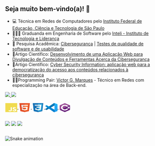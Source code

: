 ## Seja muito bem-vindo(a)! 💖
- 💻 Técnica em Redes de Computadores pelo [Instituto Federal de Educação, Ciência e Tecnologia de São Paulo](https://ptb.ifsp.edu.br/)
- 👩🏼‍🎓 Graduanda em Engenharia de Software pelo [Inteli - Instituto de Tecnologia e Liderança](https://www.inteli.edu.br/)
- 🔎 Pesquisa Acadêmica: [Cibersegurança](https://github.com/raphaelaferraz/cyber_sec_info/) | [Testes de qualidade de software e de usabilidade](https://github.com/raphaelaferraz/o_talento_de_delegar/tree/main)
- 📝Artigo Científico: [Desenvolvimento de uma Aplicação Web para Divulgação de Conteúdos e Ferramentas Acerca da Cibersegurança](https://ocs.ifsp.edu.br/conict/xiiiconict/paper/view/8254)
- 📝Artigo Científico: [Cyber Security Information: aplicação web para a democratização do acesso aos conteúdos relacionados à cibersegurança](https://intranet.cbt.ifsp.edu.br/qualif/atual.html#:~:text=Cyber%20Security%20Information%3A%20aplica%C3%A7%C3%A3o%20web%20para%20a%20democratiza%C3%A7%C3%A3o%20do%20acesso%20aos%20conte%C3%BAdos%20relacionados%20%C3%A0%20ciberseguran%C3%A7a)
- 🧑‍💻Programming Pair: [Victor G. Marques](https://github.com/VictorGM01/) - Técnico em Redes com especialização na área de Back-end. 

<div>
  <a href="https://github.com/raphaelaferraz">
  <img height="140em" src="https://github-readme-stats.vercel.app/api?username=raphaelaferraz&show_icons=true&theme=radical&include_all_commits=true&count_private=true"/>
  <img height="140em" src="https://github-readme-stats.vercel.app/api/top-langs/?username=raphaelaferraz&layout=compact&langs_count=7&theme=radical"/>
</div>
  <div style="display: inline_block"><br>
  <img align="center" alt="Raphaela-Js" height="30" width="40" src="https://raw.githubusercontent.com/devicons/devicon/master/icons/javascript/javascript-plain.svg">
  <img align="center" alt="Raphaela-HTML" height="30" width="40" src="https://raw.githubusercontent.com/devicons/devicon/master/icons/html5/html5-original.svg">
  <img align="center" alt="Raphaela-CSS" height="30" width="40" src="https://raw.githubusercontent.com/devicons/devicon/master/icons/css3/css3-original.svg">
  <img align="center" alt="Raphaela-VScode" height="30" width="40" src="https://github.com/devicons/devicon/blob/master/icons/vscode/vscode-original.svg">
  <img align="center" alt="Raphaela-Csharp" height="30" width="40" src="https://raw.githubusercontent.com/devicons/devicon/master/icons/csharp/csharp-original.svg">
</div>
  
  ##
  
<div>
  <a href="https://instagram.com/raphaferraz__" target="_blank"><img src="https://img.shields.io/badge/-Instagram-%23E4405F?style=for-the-badge&logo=instagram&logoColor=white" target="_blank"></a>
  <a href = "mailto:raphaelagferraz2@gmail.com"><img src="https://img.shields.io/badge/-Gmail-D14836?style=for-the-badge&logo=gmail&logoColor=white" target="_blank"></a>
  <a href="https://www.linkedin.com/in/raphaela-guiland-ferraz-32a980214" target="_blank"><img src="https://img.shields.io/badge/-LinkedIn-%230077B5?style=for-the-badge&logo=linkedin&logoColor=white" target="_blank"></a> 
</div> 
  
  ## 
  
   ![Snake animation](https://github.com/raphaelaferraz/raphaelaferraz/blob/output/github-contribution-grid-snake.svg)
